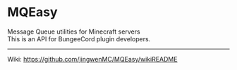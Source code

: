 # MQEasy
Message Queue utilities for Minecraft servers  
This is an API for BungeeCord plugin developers.
***
Wiki: https://github.com/jingwenMC/MQEasy/wikiREADME